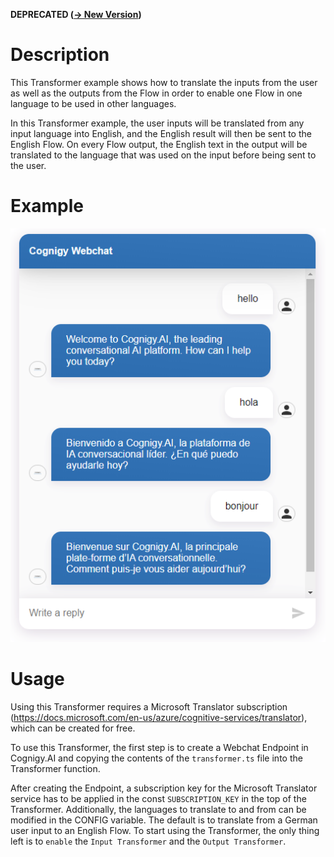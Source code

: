 **DEPRECATED ([-> New Version](../webchat/translate))**

# Description
This Transformer example shows how to translate the inputs from the user as well as the outputs from the Flow in order to enable one Flow in one language to be used in other languages. 

In this Transformer example, the user inputs will be translated from any input language into English, and the English result will then be sent to the English Flow. On every Flow output, the English text in the output will be translated to the language that was used on the input before being sent to the user.

# Example

![](./docs/realtimeTranslationExample.PNG)

# Usage
Using this Transformer requires a Microsoft Translator subscription (https://docs.microsoft.com/en-us/azure/cognitive-services/translator), which can be created for free.

To use this Transformer, the first step is to create a Webchat Endpoint in Cognigy.AI and copying the contents of the ``transformer.ts`` file into the Transformer function.

After creating the Endpoint, a subscription key for the Microsoft Translator service has to be applied in the const ``SUBSCRIPTION_KEY`` in the top of the Transformer. Additionally, the languages to translate to and from can be modified in the CONFIG variable. The default is to translate from a German user input to an English Flow. To start using the Transformer, the only thing left is to ``enable`` the  ``Input Transformer`` and the ``Output Transformer``.
